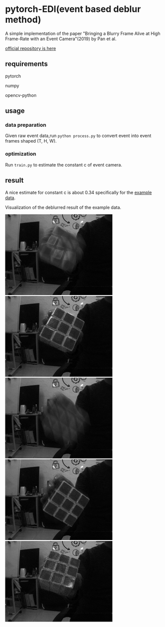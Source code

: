 # pytorch-EDI(event based deblur method)

A simple implementation of the paper "Bringing a Blurry Frame Alive at High Frame-Rate with an Event Camera"(2019) by Pan et al.

[official repository is here](https://github.com/panpanfei/Bringing-a-Blurry-Frame-Alive-at-High-Frame-Rate-with-an-Event-Camera)
## requirements
 pytorch
 
 numpy 
 
 opencv-python 
 
## usage

### data preparation
Given raw event data,run  `python process.py` to convert event into event frames shaped (T, H, W).

### optimization

Run `train.py` to estimate the constant c of event camera.

## result
A nice estimate for constant c is about 0.34 specifically for the [example data](https://github.com/XiangZ-0/EVDI).

Visualization of the deblurred result of the example data.

![blurred](https://github.com/lbh666/pytorch-EDI/blob/main/blur1.png) ![result](https://github.com/lbh666/pytorch-EDI/blob/main/result.png)
![blurred](https://github.com/lbh666/pytorch-EDI/blob/main/blur2.png) ![result](https://github.com/lbh666/pytorch-EDI/blob/main/result2.png)
![](https://github.com/lbh666/pytorch-EDI/blob/main/cube.gif)
